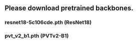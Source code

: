 ## Please download pretrained backbones.
### resnet18-5c106cde.pth (ResNet18)
### pvt_v2_b1.pth (PVTv2-B1)
